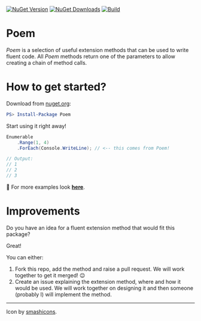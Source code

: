 [![NuGet Version](https://img.shields.io/nuget/v/Poem?label=NuGet)](https://www.nuget.org/packages/Poem/)
[![NuGet Downloads](https://img.shields.io/nuget/dt/Poem?label=Downloads)](https://www.nuget.org/packages/Poem/)
[![Build](https://github.com/lawrence-laz/poem/workflows/Build/badge.svg)](https://github.com/lawrence-laz/poem/actions?query=workflow%3ABuild)

# Poem
*Poem* is a selection of useful extension methods that can be used to write fluent code. All *Poem* methods return one of the parameters to allow creating a chain of method calls.

# How to get started?
Download from [nuget.org](https://www.nuget.org/packages/Poem/):
```powershell
PS> Install-Package Poem
```

Start using it right away!
```csharp
Enumerable
    .Range(1, 4)
    .ForEach(Console.WriteLine); // <-- this comes from Poem!

// Output:
// 1
// 2
// 3
```
🔴 For more examples look  [**here**](docs/examples.md).

# Improvements

Do you have an idea for a fluent extension method that would fit this package? 

Great! 

You can either:

1. Fork this repo, add the method and raise a pull request. We will work together to get it merged! :wink:
2. Create an issue explaining the extension method, where and how it would be used. We will work together on designing it and then someone (probably I) will implement the method.

---
Icon by [smashicons](https://www.flaticon.com/authors/smashicons).
